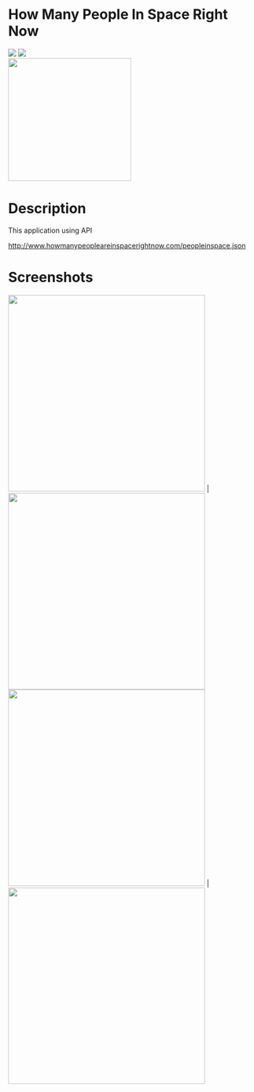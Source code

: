 # How Many People In Space Right Now

![](https://vbr.wocr.tk/badge?page_id=how-many-people-in-space-android&color=55acb7&logo=Github)
<img src="https://camo.githubusercontent.com/97d4586afa582b2dcec2fa8ed7c84d02977a21c2dd1578ade6d48ed82296eb10/68747470733a2f2f6261646765732e66726170736f66742e636f6d2f6f732f76312f6f70656e2d736f757263652e7376673f763d313033">
</br>
<img src="https://user-images.githubusercontent.com/62841905/107827647-42e9b080-6d98-11eb-945c-a5079a4d57c0.png"  width="250" height="250">

# Description
This application using API

http://www.howmanypeopleareinspacerightnow.com/peopleinspace.json
# Screenshots

<img src="https://user-images.githubusercontent.com/62841905/107831147-73cce400-6d9e-11eb-8a40-c616f6b372b7.gif"  width="400"> | <img src="https://user-images.githubusercontent.com/62841905/107828205-6cefa280-6d99-11eb-89d5-da27e396292b.jpg"  width="400" > 
<img src="https://user-images.githubusercontent.com/62841905/107828212-6f51fc80-6d99-11eb-8170-4dcf702fd188.jpg"  width="400">  | <img src="https://user-images.githubusercontent.com/62841905/107828216-70832980-6d99-11eb-8102-9d5deeb74e9d.jpg"  width="400" >
